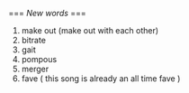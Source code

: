 === *New words* ===

1. make out (make out with each other)
2. bitrate
3. gait
4. pompous
5. merger
6. fave ( this song is already an all time fave )
